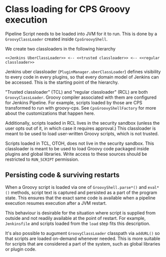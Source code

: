 # Class loading for CPS Groovy execution
Pipeline Script needs to be loaded into JVM for it to run. This is done
by a `GroovyClassLoader` created inside `CpsGroovyShell`.

We create two classloaders in the following hierarchy

    <<Jenkins UberClassLoader>> <-- <<trusted classloader>> <-- <<regular classloader>>

Jenkins uber classloader (`PluginManager.uberClassLoader`) defines
visibility to every code in every plugins, so that every domain model
of Jenkins can be accessed. This is the starting point of the hierarchy.

"Trusted classloader" (TCL) and "regular classloader" (RCL) are both
`GroovyClassLoader`. Groovy compiler associated with them are configured for Jenkins Pipeline.
For example, scripts loaded by those are CPS transformed to run with groovy-cps.
See `CpsGroovyShellFactory` for more about the customizations that happen here.

Additionally, scripts loaded in RCL lives in the security sandbox
(unless the user opts out of it, in which case it requires approval.)
This classloader is meant to be used to load user-written Groovy scripts,
which is not trusted.

Scripts loaded in TCL, OTOH, does not live in the security sandbox. This
classloader is meant to be used to load Groovy code packaged inside
plugins and global libraries. Write access to these sources should be
restricted to `RUN_SCRIPT` permission.

## Persisting code & surviving restarts
When a Groovy script is loaded via one of `GroovyShell.parse*()` and
`eval*()` methods, script text is captured and persisted as a part
of the program state. This ensures that the exact same code is available
when a pipeline execution resumes execution after a JVM restart.

This behaviour is desirable for the situation where script is supplied
from outside and not readily available at the point of restart.
For example, `Jenkinsfile` and scripts loaded from the `load` step
fits this description.

It's also possible to augument `GroovyClassLoader` classpath via
`addURL()` so that scripts are loaded on-demand whenever needed.
This is more suitable for scripts that are considered a part of the
system, such as global libraries or plugin code.


